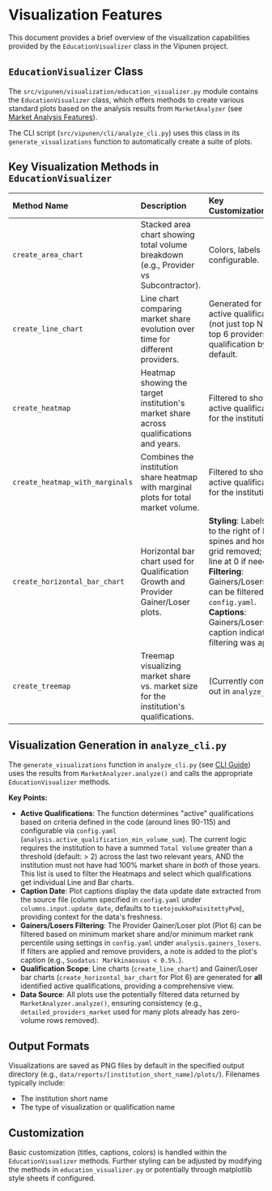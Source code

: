 # Visualization Features

This document provides a brief overview of the visualization capabilities provided by the `EducationVisualizer` class in the Vipunen project.

## `EducationVisualizer` Class

The `src/vipunen/visualization/education_visualizer.py` module contains the `EducationVisualizer` class, which offers methods to create various standard plots based on the analysis results from `MarketAnalyzer` (see [Market Analysis Features](MARKET_ANALYSIS.md)).

The CLI script (`src/vipunen/cli/analyze_cli.py`) uses this class in its `generate_visualizations` function to automatically create a suite of plots.

## Key Visualization Methods in `EducationVisualizer`

| Method Name                       | Description                                                                          | Key Customizations/Notes                                                                                                |
| :-------------------------------- | :----------------------------------------------------------------------------------- | :---------------------------------------------------------------------------------------------------------------------- |
| `create_area_chart`               | Stacked area chart showing total volume breakdown (e.g., Provider vs Subcontractor). | Colors, labels configurable.                                                                                            |
| `create_line_chart`               | Line chart comparing market share evolution over time for different providers.       | Generated for **all** active qualifications (not just top N). Shows top 6 providers per qualification by default.        |
| `create_heatmap`                  | Heatmap showing the target institution's market share across qualifications and years. | Filtered to show only active qualifications for the institution.                                                      |
| `create_heatmap_with_marginals` | Combines the institution share heatmap with marginal plots for total market volume.    | Filtered to show only active qualifications for the institution.                                                      |
| `create_horizontal_bar_chart`   | Horizontal bar chart used for Qualification Growth and Provider Gainer/Loser plots.  | **Styling**: Labels appear to the right of bars; spines and horizontal grid removed; vertical line at 0 if needed.<br>**Filtering**: Gainers/Losers plot can be filtered via `config.yaml`.<br>**Captions**: Gainers/Losers caption indicates if filtering was applied. |
| `create_treemap`                  | Treemap visualizing market share vs. market size for the institution's qualifications. | (Currently commented out in `analyze_cli.py`)                                                                         |

## Visualization Generation in `analyze_cli.py`

The `generate_visualizations` function in `analyze_cli.py` (see [CLI Guide](CLI_GUIDE.md)) uses the results from `MarketAnalyzer.analyze()` and calls the appropriate `EducationVisualizer` methods.

**Key Points:**

*   **Active Qualifications**: The function determines "active" qualifications based on criteria defined in the code (around lines 90-115) and configurable via `config.yaml` (`analysis.active_qualification_min_volume_sum`). The current logic requires the institution to have a summed `Total Volume` greater than a threshold (default: > 2) across the last two relevant years, AND the institution must not have had 100% market share in *both* of those years. This list is used to filter the Heatmaps and select which qualifications get individual Line and Bar charts.
*   **Caption Date**: Plot captions display the data update date extracted from the source file (column specified in `config.yaml` under `columns.input.update_date`, defaults to `tietojoukkoPaivitettyPvm`), providing context for the data's freshness.
*   **Gainers/Losers Filtering**: The Provider Gainer/Loser plot (Plot 6) can be filtered based on minimum market share and/or minimum market rank percentile using settings in `config.yaml` under `analysis.gainers_losers`. If filters are applied and remove providers, a note is added to the plot's caption (e.g., `Suodatus: Markkinaosuus < 0.5%.`).
*   **Qualification Scope**: Line charts (`create_line_chart`) and Gainer/Loser bar charts (`create_horizontal_bar_chart` for Plot 6) are generated for **all** identified active qualifications, providing a comprehensive view.
*   **Data Source**: All plots use the potentially filtered data returned by `MarketAnalyzer.analyze()`, ensuring consistency (e.g., `detailed_providers_market` used for many plots already has zero-volume rows removed).

## Output Formats

Visualizations are saved as PNG files by default in the specified output directory (e.g., `data/reports/[institution_short_name]/plots/`). Filenames typically include:
- The institution short name
- The type of visualization or qualification name

## Customization

Basic customization (titles, captions, colors) is handled within the `EducationVisualizer` methods. Further styling can be adjusted by modifying the methods in `education_visualizer.py` or potentially through matplotlib style sheets if configured. 